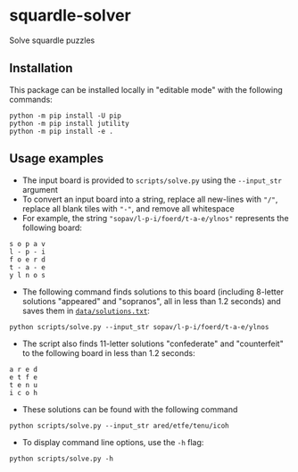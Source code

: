 # squardle-solver

Solve squardle puzzles

## Installation

This package can be installed locally in "editable mode" with the following commands:

```
python -m pip install -U pip
python -m pip install jutility
python -m pip install -e .
```

## Usage examples

- The input board is provided to `scripts/solve.py` using the `--input_str` argument
- To convert an input board into a string, replace all new-lines with `"/"`, replace all blank tiles with `"-"`, and remove all whitespace
- For example, the string `"sopav/l-p-i/foerd/t-a-e/ylnos"` represents the following board:

```
s o p a v
l - p - i
f o e r d
t - a - e
y l n o s
```

- The following command finds solutions to this board (including 8-letter solutions "appeared" and "sopranos", all in less than 1.2 seconds) and saves them in [`data/solutions.txt`](data/solutions.txt):

```
python scripts/solve.py --input_str sopav/l-p-i/foerd/t-a-e/ylnos
```

- The script also finds 11-letter solutions "confederate" and "counterfeit" to the following board in less than 1.2 seconds:

```
a r e d
e t f e
t e n u
i c o h
```

- These solutions can be found with the following command

```
python scripts/solve.py --input_str ared/etfe/tenu/icoh
```

- To display command line options, use the `-h` flag:

```
python scripts/solve.py -h
```
